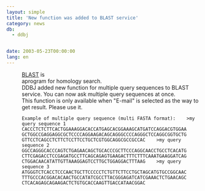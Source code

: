 ```yaml
---
layout: simple
title: 'New function was added to BLAST service'
category: news
db:
  - ddbj


date: 2003-05-23T00:00:00
lang: en
---
```


<dd><a href="/E-mail/homology.html">BLAST</a> is<br>aprogram for homology search.<br>
<dd>DDBJ added new function for multiple query sequences to BLAST service. You can now ask multiple query sequences at once.<br>
<dd>This function is only available when "E-mail" is selected as the way to get result. Please use it.
    <pre><code>Example of multiple query sequence (multi FASTA format):    &gt;my query sequence 1    CACCCTCTCTTCACTGGAAAGGACACCATGAGCACGGAAAGCATGATCCAGGACGTGGAA    GCTGGCCGAGGAGGCGCTCCCCAGGAAGACAGCAGGGCCCCAGGGCTCCAGGCGGTGCTG    GTTCCTCAGCCTCTTCTCCTTCCTGCTCGTGGCAGGCGCCGCCAC    &gt;my query sequence 2    GGCCAGGGCACCCAGTCTGAGAACAGCTGCACCCGCTTCCCAGGCAACCTGCCTCACATG    CTTCGAGACCTCCGAGATGCCTTCAGCAGAGTGAAGACTTTCTTTCAAATGAAGGATCAG    CTGGACAACATATTGTTAAAGGAGTCCTTGCTGGAGGACTTTAAG    &gt;my query sequence 3    ATGGGTCTCACCTCCCAACTGCTTCCCCCTCTGTTCTTCCTGCTAGCATGTGCCGGCAAC    TTTGCCCACGGACACAACTGCCATATCGCCTTACGGGAGATCATCGAAACTCTGAACAGC    CTCACAGAGCAGAAGACTCTGTGCACCAAGTTGACCATAACGGAC    </code></pre>
</dd>
</dd>
</dd>
